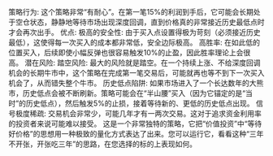 策略行为: 这个策略非常“有耐心”。在第一笔15%的利润到手后，它可能会长期处于空仓状态，静静地等待市场出现深度回调，直到价格真的非常接近历史最低点时才会再次出手。
优点:
极高的安全性: 由于买入点设置得极为苛刻（必须接近历史最低），这使得每一次买入的成本都非常低，安全边际极高。
高胜率: 在如此低的位置买入，后续即使小幅反弹也很容易触发10%的止盈，因此胜率理论上会很高。
潜在风险:
踏空风险: 最大的风险就是踏空。在一个持续上涨、不给深度回调机会的长期牛市中，这个策略在完成第一笔交易后，可能就再也等不到下一次买入机会了，从而错失整个牛市。
历史低点陷阱: 如果市场进入了一个长达数年的大熊市，历史低点会被不断刷新。策略可能会在“半山腰”买入（因为它锚定的是“当时”的历史低点），然后触发5%的止损，接着等待新的、更低的历史低点出现。
信号极度稀疏: 交易机会非常少，可能几年才有一两次交易。这对于追求资金利用率的投资者来说可能难以接受。
这是一个非常独特的策略，它把“价值投资”中“等待好价格”的思想用一种极致的量化方式表达了出来。您可以运行它，看看这种“三年不开张，开张吃三年”的思路，在您选择的标的上表现如何。
